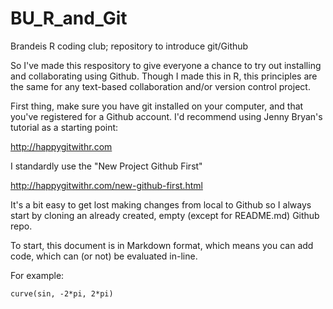 # BU_R_and_Git
Brandeis R coding club; repository to introduce git/Github

So I've made this respository to give everyone a chance to try out installing and
collaborating using Github. Though I made this in R, this principles are the same for
any text-based collaboration and/or version control project. 

First thing, make sure you have git installed on your computer, and that you've registered for
a Github account. I'd recommend using Jenny Bryan's tutorial as a starting point:

http://happygitwithr.com

I standardly use the "New Project Github First" 

http://happygitwithr.com/new-github-first.html

It's a bit easy to get lost making changes from local to Github so I always start by cloning an
already created, empty (except for README.md) Github repo.

To start, this document is in Markdown format, which means you can add code, which can (or not) be evaluated in-line.

For example:

```{r, echo = TRUE, eval = TRUE}
curve(sin, -2*pi, 2*pi)
```


